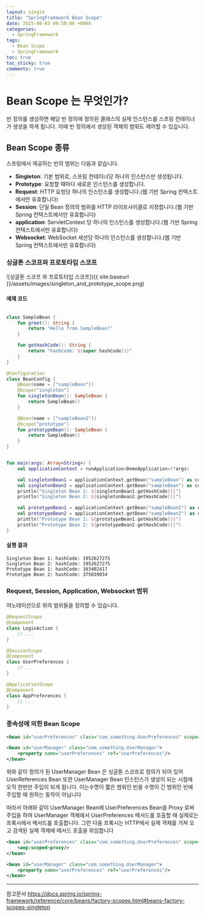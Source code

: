 ```yaml
---
layout: single
title: "SpringFramework Bean Scope"
date: 2025-08-03 09:50:00 +0900
categories:
  - SpringFramework
tags:
  - Bean Scope
  - SpringFramework
toc: true
toc_sticky: true
comments: true
---
```


# Bean Scope 는 무엇인가?
빈 정의를 생성하면 해당 빈 정의에 정의된 클래스의 실제 인스턴스를 스프링 컨테이너가 생성을 하게 됩니다.
이때 빈 정의에서 생성된 객체의 범위도 제어할 수 있습니다.

## Bean Scope 종류
스프링에서 제공하는 빈의 범위는 다음과 같습니다.
- **Singleton**: 기본 범위로, 스프링 컨테이너당 하나의 인스턴스만 생성됩니다.
- **Prototype**: 요청할 때마다 새로운 인스턴스를 생성합니다.
- **Request**: HTTP 요청당 하나의 인스턴스를 생성합니다.(웹 기반 Spring 컨텍스트에서만 유효합니다)
- **Session**: 단일 Bean 정의의 범위를 HTTP 라이프사이클로 지정합니다.(웹 기반 Spring 컨텍스트에서만 유효합니다)
- **application**: ServletContext 당 하나의 인스턴스를 생성합니다.(웹 기반 Spring 컨텍스트에서만 유효합니다)
- **Websocket**: WebSocket 세션당 하나의 인스턴스를 생성합니다.(웹 기반 Spring 컨텍스트에서만 유효합니다)


### 싱글톤 스코프와 프로토타입 스코프
![싱글톤 스코프 와 프로토타입 스코프]({{ site.baseurl }}/assets/images/singleton_and_prototype_scope.png)


#### 예제 코드
```kotlin

class SampleBean {
    fun greet(): String {
        return "Hello from SampleBean!"
    }

    fun getHashCode(): String {
        return "hashCode: ${super.hashCode()}"
    }
}

@Configuration
class BeanConfig {
    @Bean(name = ["sampleBean"])
    @Scope("singleton")
    fun singletonBean(): SampleBean {
        return SampleBean()
    }

    @Bean(name = ["sampleBean2"])
    @Scope("prototype")
    fun prototypeBean(): SampleBean {
        return SampleBean()
    }
}


fun main(args: Array<String>) {
    val applicationContext = runApplication<DemoApplication>(*args)

    val singletonBean1 = applicationContext.getBean("sampleBean") as com.example.demo.config.SampleBean
    val singletonBean2 = applicationContext.getBean("sampleBean") as com.example.demo.config.SampleBean
    println("Singleton Bean 1: ${singletonBean1.getHashCode()}")
    println("Singleton Bean 2: ${singletonBean2.getHashCode()}")

    val prototypeBean1 = applicationContext.getBean("sampleBean2") as com.example.demo.config.SampleBean
    val prototypeBean2 = applicationContext.getBean("sampleBean2") as com.example.demo.config.SampleBean
    println("Prototype Bean 1: ${prototypeBean1.getHashCode()}")
    println("Prototype Bean 2: ${prototypeBean2.getHashCode()}")
}

```

#### 실행 결과
```shell
Singleton Bean 1: hashCode: 1952627275
Singleton Bean 2: hashCode: 1952627275
Prototype Bean 1: hashCode: 103402417
Prototype Bean 2: hashCode: 375039034
```


### Request, Session, Application, Websocket 범위
어노테이션으로 위의 범위들을 정의할 수 있습니다.

```kotlin
@RequestScope
@Component
class LoginAction {
	// ...
}

@SessionScope
@Component
class UserPreferences {
	// ...
}

@ApplicationScope
@Component
class AppPreferences {
	// ...
}
```


### 종속성에 의한 Bean Scope
```xml
<bean id="userPreferences" class="com.something.UserPreferences" scope="session"/>

<bean id="userManager" class="com.something.UserManager">
	<property name="userPreferences" ref="userPreferences"/>
</bean>
```

위와 같이 정의가 된 UserManager Bean 은 싱글톤 스코프로 정의가 되어 있어
UserReferences Bean 또한 UserManager Bean 인스턴스가 생성이 되는 시점에
오직 한번만 주입이 되게 됩니다. 이는수명이 짧은 범위인 빈을 수명이 긴 범위인 빈에 주입할 때 원하는 동작이 아닙니다

따라서 아래와 같이 UserManager Bean에 UserPreferences Bean을 Proxy 로써 주입을 하여 UserManager 객체에서 UserPreferences 메서드를 호출할 때 실제로는 프록시에서 메서드를 호출합니다. 그런 다음 프록시는 HTTP에서 실제 객체를 가져 오고 검색된 실제 객체에 메서드 호출을 위임합니다

```xml
<bean id="userPreferences" class="com.something.UserPreferences" scope="session">
	<aop:scoped-proxy/>
</bean>

<bean id="userManager" class="com.something.UserManager">
	<property name="userPreferences" ref="userPreferences"/>
</bean>
```


___
참고문서
https://docs.spring.io/spring-framework/reference/core/beans/factory-scopes.html#beans-factory-scopes-singleton
